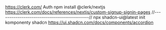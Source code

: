 https://clerk.com/ Auth
npm install @clerk/nextjs
https://clerk.com/docs/references/nextjs/custom-signup-signin-pages
//---------------------------------------------//
npx shadcn-ui@latest init komponenty shadcn
https://ui.shadcn.com/docs/components/accordion
